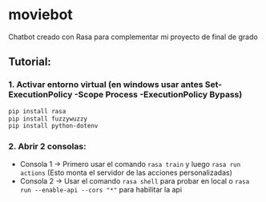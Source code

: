# moviebot
Chatbot creado con Rasa para complementar mi proyecto de final de grado

## Tutorial:
### 1. Activar entorno virtual (en windows usar antes Set-ExecutionPolicy -Scope Process -ExecutionPolicy Bypass)

```bash
pip install rasa
pip install fuzzywuzzy
pip install python-dotenv
```

### 2. Abrir 2 consolas:
- Consola 1 -> Primero usar el comando `rasa train` y luego `rasa run actions` (Esto monta el servidor de las acciones personalizadas)
- Consola 2 -> Usar el comando `rasa shell` para probar en local o `rasa run --enable-api --cors "*"` para habilitar la api
